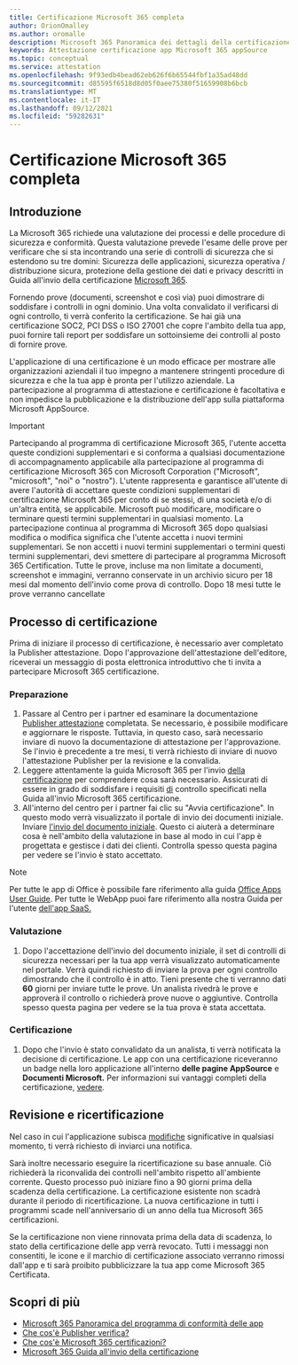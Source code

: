 ```yaml
---
title: Certificazione Microsoft 365 completa
author: OrionOmalley
ms.author: oromalle
description: Microsoft 365 Panoramica dei dettagli della certificazione
keywords: Attestazione certificazione app Microsoft 365 appSource
ms.topic: conceptual
ms.service: attestation
ms.openlocfilehash: 9f93edb4bead62eb626f6b65544fbf1a35ad48dd
ms.sourcegitcommit: d85595f6518d8d05f0aee75380f51659908b6bcb
ms.translationtype: MT
ms.contentlocale: it-IT
ms.lasthandoff: 09/12/2021
ms.locfileid: "59282631"
---
```

# <a name="complete-microsoft-365-certification"></a>Certificazione Microsoft 365 completa

## <a name="introduction"></a>Introduzione

La Microsoft 365 richiede una valutazione dei processi e delle procedure di sicurezza e conformità. Questa valutazione prevede l'esame delle prove per verificare che si sta incontrando una serie di controlli di sicurezza che si estendono su tre domini: Sicurezza delle applicazioni, sicurezza operativa / distribuzione sicura, protezione della gestione dei dati e privacy descritti in Guida all'invio della certificazione [Microsoft 365](https://docs.microsoft.com/microsoft-365-app-certification/docs/certification-submission-guide).

Fornendo prove (documenti, screenshot e così via) puoi dimostrare di soddisfare i controlli in ogni dominio. Una volta convalidato il verificarsi di ogni controllo, ti verrà conferito la certificazione. Se hai già una certificazione SOC2, PCI DSS o ISO 27001 che copre l'ambito della tua app, puoi fornire tali report per soddisfare un sottoinsieme dei controlli al posto di fornire prove. 

L'applicazione di una certificazione è un modo efficace per mostrare alle organizzazioni aziendali il tuo impegno a mantenere stringenti procedure di sicurezza e che la tua app è pronta per l'utilizzo aziendale. La partecipazione al programma di attestazione e certificazione è facoltativa e non impedisce la pubblicazione e la distribuzione dell'app sulla piattaforma Microsoft AppSource.

> [!IMPORTANT]
> Partecipando al programma di certificazione Microsoft 365, l'utente accetta queste condizioni supplementari e si conforma a qualsiasi documentazione di accompagnamento applicabile alla partecipazione al programma di certificazione Microsoft 365 con Microsoft Corporation ("Microsoft", "microsoft", "noi" o "nostro"). L'utente rappresenta e garantisce all'utente di avere l'autorità di accettare queste condizioni supplementari di certificazione Microsoft 365 per conto di se stessi, di una società e/o di un'altra entità, se applicabile. Microsoft può modificare, modificare o terminare questi termini supplementari in qualsiasi momento. La partecipazione continua al programma di Microsoft 365 dopo qualsiasi modifica o modifica significa che l'utente accetta i nuovi termini supplementari. Se non accetti i nuovi termini supplementari o termini questi termini supplementari, devi smettere di partecipare al programma Microsoft 365 Certification.
Tutte le prove, incluse ma non limitate a documenti, screenshot e immagini, verranno conservate in un archivio sicuro per 18 mesi dal momento dell'invio come prova di controllo. Dopo 18 mesi tutte le prove verranno cancellate

## <a name="certification-process"></a>Processo di certificazione

Prima di iniziare il processo di certificazione, è necessario aver completato la Publisher attestazione. Dopo l'approvazione dell'attestazione dell'editore, riceverai un messaggio di posta elettronica introduttivo che ti invita a partecipare Microsoft 365 certificazione.

### <a name="preparation"></a>Preparazione
1. Passare al Centro per i partner ed esaminare la documentazione [Publisher attestazione]( https://docs.microsoft.com/microsoft-365-app-certification/docs/attestation) completata. Se necessario, è possibile modificare e aggiornare le risposte. Tuttavia, in questo caso, sarà necessario inviare di nuovo la documentazione di attestazione per l'approvazione. Se l'invio è precedente a tre mesi, ti verrà richiesto di inviare di nuovo l'attestazione Publisher per la revisione e la convalida. 
1. Leggere attentamente la guida Microsoft 365 per l'invio [della certificazione](https://docs.microsoft.com/microsoft-365-app-certification/docs/certification-submission-guide) per comprendere cosa sarà necessario. Assicurati di essere in grado di soddisfare i requisiti [di]( https://docs.microsoft.com/microsoft-365-app-certification/docs/certification-submission-guide#app-certification-criteria) controllo specificati nella Guida all'invio Microsoft 365 certificazione.
1. All'interno del centro per i partner fai clic su "Avvia certificazione". In questo modo verrà visualizzato il portale di invio dei documenti iniziale. Inviare [l'invio del documento iniziale](https://docs.microsoft.com/microsoft-365-app-certification/docs/certification-submission-guide#initial-document-submission). Questo ci aiuterà a determinare cosa è nell'ambito della valutazione in base al modo in cui l'app è progettata e gestisce i dati dei clienti. Controlla spesso questa pagina per vedere se l'invio è stato accettato.

>[!NOTE]
>Per tutte le app di Office è possibile fare riferimento alla guida [Office Apps User Guide](https://docs.microsoft.com/microsoft-365-app-certification/docs/userguide). Per tutte le WebApp puoi fare riferimento alla nostra Guida per l'utente [dell'app SaaS.](https://docs.microsoft.com/en-us/microsoft-365-app-certification/docs/saasuserguide)

### <a name="assessment"></a>Valutazione
1. Dopo l'accettazione dell'invio del documento iniziale, il set di controlli di sicurezza necessari per la tua app verrà visualizzato automaticamente nel portale. Verrà quindi richiesto di inviare la prova per ogni controllo dimostrando che il controllo è in atto. Tieni presente che ti verranno dati **60** giorni per inviare tutte le prove. Un analista rivedrà le prove e approverà il controllo o richiederà prove nuove o aggiuntive. Controlla spesso questa pagina per vedere se la tua prova è stata accettata.
### <a name="certification"></a>Certificazione
1. Dopo che l'invio è stato convalidato da un analista, ti verrà notificata la decisione di certificazione. Le app con una certificazione riceveranno un badge nella loro applicazione all'interno **delle pagine AppSource** e **Documenti Microsoft.** Per informazioni sui vantaggi completi della certificazione, [vedere](https://docs.microsoft.com/microsoft-365-app-certification/docs/enterprise-app-certification-guide#program-benefits).

## <a name="review-and-re-certification"></a>Revisione e ricertificazione
Nel caso in cui l'applicazione subisca [modifiche](https://docs.microsoft.com/microsoft-365-app-certification/docs/certification-submission-guide#significant-changes) significative in qualsiasi momento, ti verrà richiesto di inviarci una notifica.

Sarà inoltre necessario eseguire la ricertificazione su base annuale. Ciò richiederà la riconvalida dei controlli nell'ambito rispetto all'ambiente corrente. Questo processo può iniziare fino a 90 giorni prima della scadenza della certificazione. La certificazione esistente non scadrà durante il periodo di ricertificazione. La nuova certificazione in tutti i programmi scade nell'anniversario di un anno della tua Microsoft 365 certificazioni.

Se la certificazione non viene rinnovata prima della data di scadenza, lo stato della certificazione delle app verrà revocato. Tutti i messaggi non consentiti, le icone e il marchio di certificazione associato verranno rimossi dall'app e ti sarà proibito pubblicizzare la tua app come Microsoft 365 Certificata.



## <a name="learn-more"></a>Scopri di più

* [Microsoft 365 Panoramica del programma di conformità delle app](~/overview.md)  
* [Che cos'è Publisher verifica?](https://docs.microsoft.com/azure/active-directory/develop/publisher-verification-overview)
* [Che cos'è Microsoft 365 certificazioni?](~/docs/enterprise-app-certification-guide.md)  
* [Microsoft 365 Guida all'invio della certificazione](~/docs/certification-submission-guide.md)
